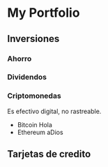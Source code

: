 # My Portfolio
## Inversiones
### Ahorro
### Dividendos
### Criptomonedas
Es efectivo digital, no rastreable.
- Bitcoin
    Hola
- Ethereum
aDios
## Tarjetas de credito